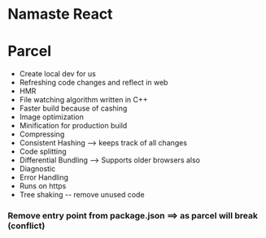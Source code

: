 # Namaste React

# Parcel

- Create local dev for us
- Refreshing code changes and reflect in web
- HMR
- File watching algorithm written in C++
- Faster build because of cashing
- Image optimization
- Minification for production build
- Compressing
- Consistent Hashing --> keeps track of all changes
- Code splitting
- Differential Bundling --> Supports older browsers also
- Diagnostic
- Error Handling
- Runs on https
- Tree shaking -- remove unused code

### Remove entry point from package.json ==> as parcel will break (conflict)
